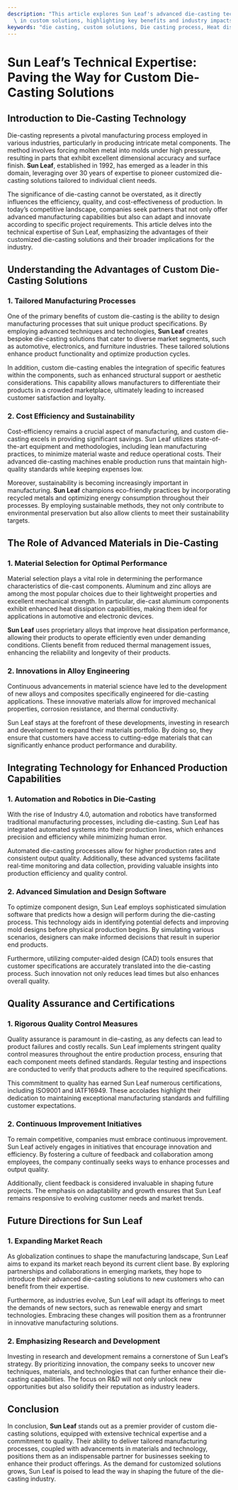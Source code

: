 ```yaml
---
description: "This article explores Sun Leaf's advanced die-casting technology and its application\
  \ in custom solutions, highlighting key benefits and industry impacts."
keywords: "die casting, custom solutions, Die casting process, Heat dissipation performance"
---
```

# Sun Leaf’s Technical Expertise: Paving the Way for Custom Die-Casting Solutions

## Introduction to Die-Casting Technology

Die-casting represents a pivotal manufacturing process employed in various industries, particularly in producing intricate metal components. The method involves forcing molten metal into molds under high pressure, resulting in parts that exhibit excellent dimensional accuracy and surface finish. **Sun Leaf**, established in 1992, has emerged as a leader in this domain, leveraging over 30 years of expertise to pioneer customized die-casting solutions tailored to individual client needs.

The significance of die-casting cannot be overstated, as it directly influences the efficiency, quality, and cost-effectiveness of production. In today’s competitive landscape, companies seek partners that not only offer advanced manufacturing capabilities but also can adapt and innovate according to specific project requirements. This article delves into the technical expertise of Sun Leaf, emphasizing the advantages of their customized die-casting solutions and their broader implications for the industry.

## Understanding the Advantages of Custom Die-Casting Solutions

### 1. Tailored Manufacturing Processes

One of the primary benefits of custom die-casting is the ability to design manufacturing processes that suit unique product specifications. By employing advanced techniques and technologies, **Sun Leaf** creates bespoke die-casting solutions that cater to diverse market segments, such as automotive, electronics, and furniture industries. These tailored solutions enhance product functionality and optimize production cycles.

In addition, custom die-casting enables the integration of specific features within the components, such as enhanced structural support or aesthetic considerations. This capability allows manufacturers to differentiate their products in a crowded marketplace, ultimately leading to increased customer satisfaction and loyalty.

### 2. Cost Efficiency and Sustainability

Cost-efficiency remains a crucial aspect of manufacturing, and custom die-casting excels in providing significant savings. Sun Leaf utilizes state-of-the-art equipment and methodologies, including lean manufacturing practices, to minimize material waste and reduce operational costs. Their advanced die-casting machines enable production runs that maintain high-quality standards while keeping expenses low.

Moreover, sustainability is becoming increasingly important in manufacturing. **Sun Leaf** champions eco-friendly practices by incorporating recycled metals and optimizing energy consumption throughout their processes. By employing sustainable methods, they not only contribute to environmental preservation but also allow clients to meet their sustainability targets.

## The Role of Advanced Materials in Die-Casting

### 1. Material Selection for Optimal Performance

Material selection plays a vital role in determining the performance characteristics of die-cast components. Aluminum and zinc alloys are among the most popular choices due to their lightweight properties and excellent mechanical strength. In particular, die-cast aluminum components exhibit enhanced heat dissipation capabilities, making them ideal for applications in automotive and electronic devices.

**Sun Leaf** uses proprietary alloys that improve heat dissipation performance, allowing their products to operate efficiently even under demanding conditions. Clients benefit from reduced thermal management issues, enhancing the reliability and longevity of their products.

### 2. Innovations in Alloy Engineering

Continuous advancements in material science have led to the development of new alloys and composites specifically engineered for die-casting applications. These innovative materials allow for improved mechanical properties, corrosion resistance, and thermal conductivity. 

Sun Leaf stays at the forefront of these developments, investing in research and development to expand their materials portfolio. By doing so, they ensure that customers have access to cutting-edge materials that can significantly enhance product performance and durability.

## Integrating Technology for Enhanced Production Capabilities

### 1. Automation and Robotics in Die-Casting

With the rise of Industry 4.0, automation and robotics have transformed traditional manufacturing processes, including die-casting. Sun Leaf has integrated automated systems into their production lines, which enhances precision and efficiency while minimizing human error. 

Automated die-casting processes allow for higher production rates and consistent output quality. Additionally, these advanced systems facilitate real-time monitoring and data collection, providing valuable insights into production efficiency and quality control.

### 2. Advanced Simulation and Design Software

To optimize component design, Sun Leaf employs sophisticated simulation software that predicts how a design will perform during the die-casting process. This technology aids in identifying potential defects and improving mold designs before physical production begins. By simulating various scenarios, designers can make informed decisions that result in superior end products.

Furthermore, utilizing computer-aided design (CAD) tools ensures that customer specifications are accurately translated into the die-casting process. Such innovation not only reduces lead times but also enhances overall quality.

## Quality Assurance and Certifications

### 1. Rigorous Quality Control Measures

Quality assurance is paramount in die-casting, as any defects can lead to product failures and costly recalls. Sun Leaf implements stringent quality control measures throughout the entire production process, ensuring that each component meets defined standards. Regular testing and inspections are conducted to verify that products adhere to the required specifications.

This commitment to quality has earned Sun Leaf numerous certifications, including ISO9001 and IATF16949. These accolades highlight their dedication to maintaining exceptional manufacturing standards and fulfilling customer expectations.

### 2. Continuous Improvement Initiatives

To remain competitive, companies must embrace continuous improvement. Sun Leaf actively engages in initiatives that encourage innovation and efficiency. By fostering a culture of feedback and collaboration among employees, the company continually seeks ways to enhance processes and output quality.

Additionally, client feedback is considered invaluable in shaping future projects. The emphasis on adaptability and growth ensures that Sun Leaf remains responsive to evolving customer needs and market trends.

## Future Directions for Sun Leaf

### 1. Expanding Market Reach

As globalization continues to shape the manufacturing landscape, Sun Leaf aims to expand its market reach beyond its current client base. By exploring partnerships and collaborations in emerging markets, they hope to introduce their advanced die-casting solutions to new customers who can benefit from their expertise.

Furthermore, as industries evolve, Sun Leaf will adapt its offerings to meet the demands of new sectors, such as renewable energy and smart technologies. Embracing these changes will position them as a frontrunner in innovative manufacturing solutions.

### 2. Emphasizing Research and Development

Investing in research and development remains a cornerstone of Sun Leaf’s strategy. By prioritizing innovation, the company seeks to uncover new techniques, materials, and technologies that can further enhance their die-casting capabilities. The focus on R&D will not only unlock new opportunities but also solidify their reputation as industry leaders.

## Conclusion

In conclusion, **Sun Leaf** stands out as a premier provider of custom die-casting solutions, equipped with extensive technical expertise and a commitment to quality. Their ability to deliver tailored manufacturing processes, coupled with advancements in materials and technology, positions them as an indispensable partner for businesses seeking to enhance their product offerings. As the demand for customized solutions grows, Sun Leaf is poised to lead the way in shaping the future of the die-casting industry.
